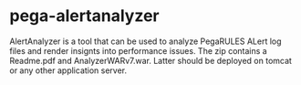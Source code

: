 # pega-alertanalyzer
AlertAnalyzer is a tool that can be used to analyze PegaRULES ALert log files and render insignts into performance issues. The zip contains a Readme.pdf and AnalyzerWARv7.war. Latter should be deployed on tomcat or any other application server.
